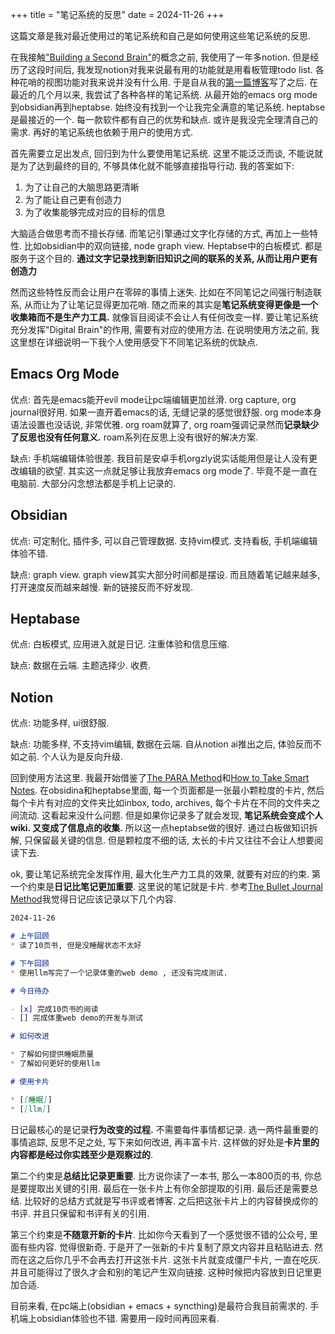 +++
title = "笔记系统的反思"
date = 2024-11-26
+++

这篇文章是我对最近使用过的笔记系统和自己是如何使用这些笔记系统的反思. 


在我接触["Building a Second Brain"](https://www.buildingasecondbrain.com/)的概念之前, 我使用了一年多notion. 但是经历了这段时间后, 我发现notion对我来说最有用的功能就是用看板管理todo list. 各种花哨的视图功能对我来说并没有什么用. 于是自从我的[第一篇博客](https://evanlyu732.github.io/blog1/)写了之后. 在最近的几个月以来, 我尝试了各种各样的笔记系统. 从最开始的emacs org mode到obsidian再到heptabse. 始终没有找到一个让我完全满意的笔记系统. heptabse是最接近的一个. 每一款软件都有自己的优势和缺点. 或许是我没完全理清自己的需求. 再好的笔记系统也依赖于用户的使用方式.

首先需要立足出发点, 回归到为什么要使用笔记系统. 这里不能泛泛而谈, 不能说就是为了达到最终的目的, 不够具体化就不能够直接指导行动. 我的答案如下:

1. 为了让自己的大脑思路更清晰
2. 为了能让自己更有创造力
3. 为了收集能够完成对应的目标的信息

大脑适合做思考而不擅长存储. 而笔记引擎通过文字化存储的方式, 再加上一些特性. 比如obsidian中的双向链接, node graph view. Heptabse中的白板模式. 都是服务于这个目的. **通过文字记录找到新旧知识之间的联系的关系, 从而让用户更有创造力** 

然而这些特性反而会让用户在零碎的事情上迷失. 比如在不同笔记之间强行制造联系, 从而让为了让笔记显得更加花哨. 随之而来的其实是**笔记系统变得更像是一个收集箱而不是生产力工具.**  就像盲目阅读不会让人有任何改变一样. 要让笔记系统充分发挥"Digital Brain"的作用, 需要有对应的使用方法. 在说明使用方法之前, 我这里想在详细说明一下我个人使用感受下不同笔记系统的优缺点.

## Emacs Org Mode

优点: 首先是emacs能开evil mode让pc端编辑更加丝滑. org capture, org journal很好用. 如果一直开着emacs的话, 无缝记录的感觉很舒服. org mode本身语法设置也没话说, 非常优雅. org roam就算了, org roam强调记录然而**记录缺少了反思也没有任何意义.** roam系列在反思上没有很好的解决方案.

缺点: 手机端编辑体验很差. 我目前是安卓手机orgzly说实话能用但是让人没有更改编辑的欲望. 其实这一点就足够让我放弃emacs org mode了. 毕竟不是一直在电脑前. 大部分闪念想法都是手机上记录的. 

## Obsidian

优点: 可定制化, 插件多, 可以自己管理数据. 支持vim模式. 支持看板, 手机端编辑体验不错.

缺点: graph view. graph view其实大部分时间都是摆设. 而且随着笔记越来越多, 打开速度反而越来越慢. 新的链接反而不好发现. 

## Heptabase

优点: 白板模式, 应用进入就是日记. 注重体验和信息压缩.

缺点: 数据在云端. 主题选择少. 收费.

## Notion

优点: 功能多样, ui很舒服.

缺点: 功能多样, 不支持vim编辑, 数据在云端. 自从notion ai推出之后, 体验反而不如之前. 个人认为是反向升级.

回到使用方法这里. 我最开始借鉴了[The PARA Method](https://www.buildingasecondbrain.com/para)和[How to Take Smart Notes](https://www.amazon.com/How-Take-Smart-Notes-Nonfiction/dp/1542866502). 在obsidina和heptabse里面, 每一个页面都是一张最小颗粒度的卡片, 然后每个卡片有对应的文件夹比如inbox, todo, archives, 每个卡片在不同的文件夹之间流动. 这看起来没什么问题. 但是如果你记录多了就会发现, **笔记系统会变成个人wiki. 又变成了信息点的收集.** 所以这一点heptabse做的很好. 通过白板做知识拆解, 只保留最关键的信息. 但是颗粒度不细的话, 太长的卡片又往往不会让人想要阅读下去.

ok, 要让笔记系统完全发挥作用, 最大化生产力工具的效果, 就要有对应的约束. 第一个约束是**日记比笔记更加重要**. 这里说的笔记就是卡片. 参考[The Bullet Journal Method](https://bulletjournal.com/pages/the-bullet-journal-method)我觉得日记应该记录以下几个内容. 

```md
2024-11-26

# 上午回顾
* 读了10页书, 但是没睡醒状态不太好

# 下午回顾
* 使用llm写完了一个记录体重的web demo , 还没有完成测试.

# 今日待办

- [x] 完成10页书的阅读
- [] 完成体重web demo的开发与测试

# 如何改进

* 了解如何提供睡眠质量
* 了解如何更好的使用llm

# 使用卡片

* [[睡眠]]
* [[llm]]

```

日记最核心的是记录**行为改变的过程.** 不需要每件事情都记录. 选一两件最重要的事情追踪, 反思不足之处, 写下来如何改进, 再丰富卡片. 这样做的好处是**卡片里的内容都是经过你实践至少是观察过的**.

第二个约束是**总结比记录更重要**. 比方说你读了一本书, 那么一本800页的书, 你总是要提取出关键的引用. 最后在一张卡片上有你全部提取的引用. 最后还是需要总结. 比较好的总结方式就是写书评或者博客. 之后把这张卡片上的内容替换成你的书评. 并且只保留和书评有关的引用. 


第三个约束是**不随意开新的卡片**. 比如你今天看到了一个感觉很不错的公众号, 里面有些内容. 觉得很新奇. 于是开了一张新的卡片复制了原文内容并且粘贴进去. 然而在这之后你几乎不会再去打开这张卡片. 这张卡片就变成僵尸卡片, 一直在吃灰. 并且可能得过了很久才会和别的笔记产生双向链接. 这种时候把内容放到日记里更加合适.


目前来看, 在pc端上(obsidian + emacs + syncthing)是最符合我目前需求的. 手机端上obsidian体验也不错. 需要用一段时间再回来看.





